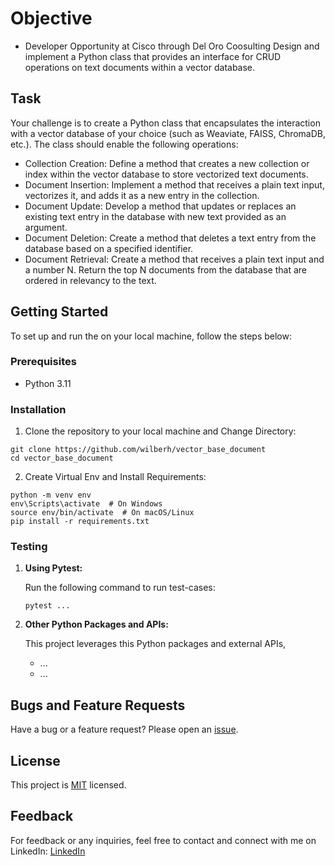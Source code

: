 # Objective
- Developer Opportunity at Cisco through Del Oro Coosulting
Design and implement a Python class that provides an interface for CRUD operations on text documents within a vector database.

## Task
Your challenge is to create a Python class that encapsulates the interaction with a vector database of your choice (such as Weaviate, FAISS, ChromaDB, etc.). The class should enable the following operations:
- Collection Creation: Define a method that creates a new collection or index within the vector database to store vectorized text documents.
- Document Insertion: Implement a method that receives a plain text input, vectorizes it, and adds it as a new entry in the collection.
- Document Update: Develop a method that updates or replaces an existing text entry in the database with new text provided as an argument.
- Document Deletion: Create a method that deletes a text entry from the database based on a specified identifier.
- Document Retrieval: Create a method that receives a plain text input and a number N. Return the top N documents from the database that are ordered in relevancy to the text.


## Getting Started

To set up and run the on your local machine, follow the steps below:

### Prerequisites

- Python 3.11

### Installation

1. Clone the repository to your local machine and Change Directory:

```
git clone https://github.com/wilberh/vector_base_document
cd vector_base_document
```
2. Create Virtual Env and Install Requirements:

```
python -m venv env
env\Scripts\activate  # On Windows
source env/bin/activate  # On macOS/Linux
pip install -r requirements.txt
```

### Testing

1. **Using Pytest:**

   Run the following command to run test-cases:

   ```
   pytest ...
   ```

2. **Other Python Packages and APIs:**

   This project leverages this Python packages and external APIs,
   - ...
   - ...
   
## Bugs and Feature Requests
Have a bug or a feature request? Please open an [issue](https://github.com/wilberh/vector_base_document/issues/new).

## License
This project is [MIT](https://github.com/wilberh/vector_base_document/blob/main/LICENSE) licensed.

## Feedback
For feedback or any inquiries, feel free to contact and connect with me on LinkedIn:
[LinkedIn](https://www.linkedin.com/in/wilberhdez26/)

